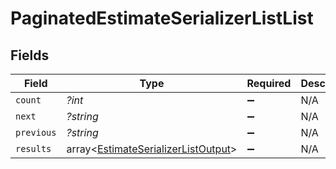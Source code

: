 # PaginatedEstimateSerializerListList


## Fields

| Field                                                                                      | Type                                                                                       | Required                                                                                   | Description                                                                                | Example                                                                                    |
| ------------------------------------------------------------------------------------------ | ------------------------------------------------------------------------------------------ | ------------------------------------------------------------------------------------------ | ------------------------------------------------------------------------------------------ | ------------------------------------------------------------------------------------------ |
| `count`                                                                                    | *?int*                                                                                     | :heavy_minus_sign:                                                                         | N/A                                                                                        | 123                                                                                        |
| `next`                                                                                     | *?string*                                                                                  | :heavy_minus_sign:                                                                         | N/A                                                                                        |                                                                                            |
| `previous`                                                                                 | *?string*                                                                                  | :heavy_minus_sign:                                                                         | N/A                                                                                        |                                                                                            |
| `results`                                                                                  | array<[EstimateSerializerListOutput](../../models/shared/EstimateSerializerListOutput.md)> | :heavy_minus_sign:                                                                         | N/A                                                                                        |                                                                                            |